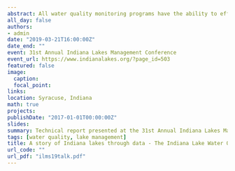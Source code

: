 ```yaml
---
abstract: All water quality monitoring programs have the ability to effectively tell a story through the data that are collected.  The concept of telling a story through data is often lost on many researchers, as conveying complex results to a diverse assemblage of stakeholders comes with numerous difficulties.  This talk will illustrate how to utilize various open-source tools to effectively tell a story through data collected from Indiana Lakes.  The data used in this talk were collected primarily during the Indiana Lake Water Quality Assessment Report for 2015 to 2018, where we sampled 329 lakes to identify water quality trends across the state of Indiana.  The assessment was conducted by the Indiana Clean Lakes Program, a multifaceted water monitoring and education program developed in 1989 in partnership with the Indiana Department of Environmental Management and administered through the Indiana University School of Public and Environmental Affairs. 
all_day: false
authors:
- admin
date: "2019-03-21T16:00:00Z"
date_end: ""
event: 31st Annual Indiana Lakes Management Conference 
event_url: https://www.indianalakes.org/?page_id=503
featured: false
image:
  caption: 
  focal_point:
links:
location: Syracuse, Indiana
math: true
projects:
publishDate: "2017-01-01T00:00:00Z"
slides:
summary: Technical report presented at the 31st Annual Indiana Lakes Management Society Conference, Syracuse, IN.
tags: [water quality, lake management]
title: A story of Indiana lakes through data - The Indiana Lake Water Quality Assessment Report for 2015 to 2019
url_code: ""
url_pdf: "ilms19talk.pdf"
---
```


